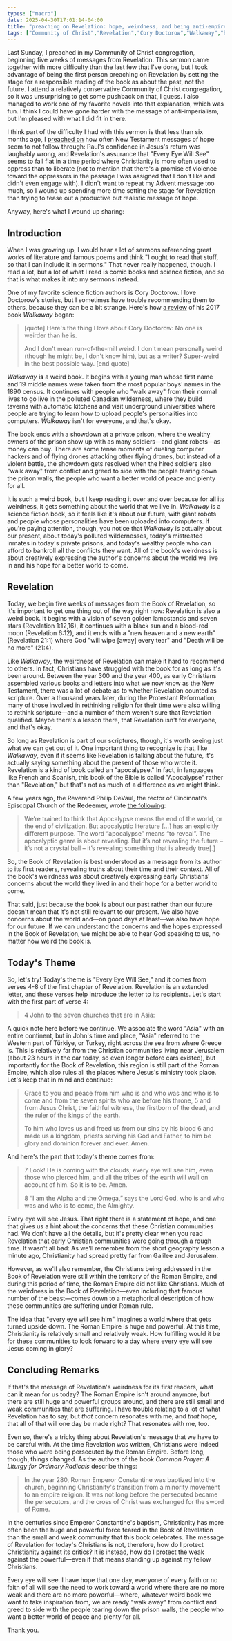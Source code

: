 ```yaml
---
types: ["macro"]
date: 2025-04-30T17:01:14-04:00
title: "preaching on Revelation: hope, weirdness, and being anti-empire"
tags: ["Community of Christ","Revelation","Cory Doctorow","Walkaway","hope"]
---
```


Last Sunday, I preached in my Community of Christ congregation, beginning five weeks of messages from Revelation. This sermon came together with more difficulty than the last few that I've done, but I took advantage of being the first person preaching on Revelation by setting the stage for a responsible reading of the book as about the past, not the future. I attend a relatively conservative Community of Christ congregation, so it was unsurprising to get some pushback on that, I guess. I also managed to work one of my favorite novels into that explanation, which was fun. I think I could have gone harder with the message of anti-imperialism, but I'm pleased with what I did fit in there.

I think part of the difficulty I had with this sermon is that less than six months ago, I [preached on](https://spencergreenhalgh.com/communities/posting-last-months-sermon-about-hope-in-spite-of-gestures-at-everything/) how often New Testament messages of hope seem to not follow through: Paul's confidence in Jesus's return was laughably wrong, and Revelation's assurance that "Every Eye Will See" seems to fall flat in a time period where Christianity is more often used to oppress than to liberate (not to mention that there's a promise of violence toward the oppressors in the passage I was assigned that I don't like and didn't even engage with). I didn't want to repeat my Advent message too much, so I wound up spending more time setting the stage for Revelation than trying to tease out a productive but realistic message of hope.

Anyway, here's what I wound up sharing:

## Introduction

When I was growing up, I would hear a lot of sermons referencing great works of literature and famous poems and think "I ought to read that stuff, so that I can include it in sermons." That never really happened, though. I read a lot, but a lot of what I read is comic books and science fiction, and so that is what makes it into my sermons instead.

One of my favorite science fiction authors is Cory Doctorow. I love Doctorow's stories, but I sometimes have trouble recommending them to others, because they can be a bit strange. Here's how [a review](https://www.npr.org/2017/04/27/523587179/in-walkaway-a-blueprint-for-a-new-weird-but-better-world) of his 2017 book *Walkaway* began:

> [quote] Here's the thing I love about Cory Doctorow: No one is weirder than he is.
> 
> And I don't mean run-of-the-mill weird. I don't mean personally weird (though he might be, I don't know him), but as a writer? Super-weird in the best possible way. [end quote]

*Walkaway* **is** a weird book. It begins with a young man whose first name and 19 middle names were taken from the most popular boys' names in the 1890 census. It continues with people who "walk away" from their normal lives to go live in the polluted Canadian wilderness, where they build taverns with automatic kitchens and visit underground universities where people are trying to learn how to upload people's personalities into computers. *Walkaway* isn't for everyone, and that's okay.

The book ends with a showdown at a private prison, where the wealthy owners of the prison show up with as many soldiers—and giant robots—as money can buy. There are some tense moments of dueling computer hackers and of flying drones attacking other flying drones, but instead of a violent battle, the showdown gets resolved when the hired soldiers also "walk away" from conflict and greed to side with the people tearing down the prison walls, the people who want a better world of peace and plenty for all.

It is such a weird book, but I keep reading it over and over because for all its weirdness, it gets something about the world that we live in. *Walkaway* is a science fiction book, so it feels like it's about our future, with giant robots and people whose personalities have been uploaded into computers. If you're paying attention, though, you notice that *Walkaway* is actually about our present, about today's polluted wildernesses, today's mistreated inmates in today's private prisons, and today's wealthy people who can afford to bankroll all the conflicts they want. All of the book's weirdness is about creatively expressing the author's concerns about the world we live in and his hope for a better world to come. 

## Revelation

Today, we begin five weeks of messages from the Book of Revelation, so it's important to get one thing out of the way right now: Revelation is also a weird book. It begins with a vision of seven golden lampstands and seven stars (Revelation 1:12,16), it continues with a black sun and a blood-red moon (Revelation 6:12), and it ends with a "new heaven and a new earth" (Revelation 21:1) where God "will wipe [away] every tear" and "Death will be no more" (21:4).

Like *Walkaway*, the weirdness of Revelation can make it hard to recommend to others. In fact, Christians have struggled with the book for as long as it's been around. Between the year 300 and the year 400, as early Christians assembled various books and letters into what we now know as the New Testament, there was a lot of debate as to whether Revelation counted as scripture. Over a thousand years later, during the Protestant Reformation, many of those involved in rethinking religion for their time were also willing to rethink scripture—and a number of them weren't sure that Revelation qualified. Maybe there's a lesson there, that Revelation isn't for everyone, and that's okay. 

So long as Revelation is part of our scriptures, though, it's worth seeing just what we can get out of it. One important thing to recognize is that, like *Walkaway*, even if it seems like Revelation is talking about the future, it's actually saying something about the present of those who wrote it. Revelation is a kind of book called an "apocalypse." In fact, in languages like French and Spanish, this book of the Bible is called "Apocalypse" rather than "Revelation," but that's not as much of a difference as we might think.

A few years ago, the Reverend Philip DeVaul, the rector of Cincinnati's Episcopal Church of the Redeemer, wrote [the following](https://web.archive.org/web/20210621154628/https://www.redeemer-cincy.org/blog/rectors-blog-welcome-to-the-apocalypse/):

> We’re trained to think that Apocalypse means the end of the world, or the end of civilization. But apocalyptic literature [...]  has an explicitly different purpose. The word “apocalypse” means “to reveal”. The apocalyptic genre is about revealing. But it’s not revealing the future – it’s not a crystal ball – it’s revealing something that is already true[.]

So, the Book of Revelation is best understood as a message from its author to its first readers, revealing truths about their time and their context. All of the book's weirdness was about creatively expressing early Christians' concerns about the world they lived in and their hope for a better world to come. 

That said, just because the book is about our past rather than our future doesn't mean that it's not still relevant to our present. We also have concerns about the world and—on good days at least—we also have hope for our future. If we can understand the concerns and the hopes expressed in the Book of Revelation, we might be able to hear God speaking to us, no matter how weird the book is. 

## Today's Theme

So, let's try! Today's theme is "Every Eye Will See," and it comes from verses 4-8 of the first chapter of Revelation. Revelation is an extended letter, and these verses help introduce the letter to its recipients. Let's start with the first part of verse 4:

> 4 John to the seven churches that are in Asia:

A quick note here before we continue. We associate the word "Asia" with an entire continent, but in John's time and place, "Asia" referred to the Western part of Türkiye, or Turkey, right across the sea from where Greece is. This is relatively far from the Christian communities living near Jerusalem (about 23 hours in the car today, so even longer before cars existed), but importantly for the Book of Revelation, this region is still part of the Roman Empire, which also rules all the places where Jesus's ministry took place. Let's keep that in mind and continue:

> Grace to you and peace from him who is and who was and who is to come and from the seven spirits who are before his throne, 5 and from Jesus Christ, the faithful witness, the firstborn of the dead, and the ruler of the kings of the earth.
> 
> To him who loves us and freed us from our sins by his blood 6 and made us a kingdom, priests serving his God and Father, to him be glory and dominion forever and ever. Amen.

And here's the part that today's theme comes from:

> 7 Look! He is coming with the clouds;
>     every eye will see him,
> even those who pierced him,
>     and all the tribes of the earth will wail on account of him.
> So it is to be. Amen.
> 
> 8 “I am the Alpha and the Omega,” says the Lord God, who is and who was and who is to come, the Almighty.

Every eye will see Jesus. That right there is a statement of hope, and one that gives us a hint about the concerns that these Christian communities had. We don't have all the details, but it's pretty clear when you read Revelation that early Christian communities were going through a rough time. It wasn't all bad: As we'll remember from the short geography lesson a minute ago, Christianity had spread pretty far from Galilee and Jerusalem. 

However, as we'll also remember, the Christians being addressed in the Book of Revelation were still within the territory of the Roman Empire, and during this period of time, the Roman Empire did not like Christians. Much of the weirdness in the Book of Revelation—even including that famous number of the beast—comes down to a metaphorical description of how these communities are suffering under Roman rule. 

The idea that "every eye will see him" imagines a world where that gets turned upside down. The Roman Empire is huge and powerful. At this time, Christianity is relatively small and relatively weak. How fulfilling would it be for these communities to look forward to a day where every eye will see Jesus coming in glory?

## Concluding Remarks

If that's the message of Revelation's weirdness for its first readers, what can it mean for us today? The Roman Empire isn't around anymore, but there are still huge and powerful groups around, and there are still small and weak communities that are suffering. I have trouble relating to a lot of what Revelation has to say, but *that* concern resonates with me, and *that* hope, that all of that will one day be made right? That resonates with me, too.

Even so, there's a tricky thing about Revelation's message that we have to be careful with. At the time Revelation was written, Christians were indeed those who were being persecuted by the Roman Empire. Before long, though, things changed. As the authors of the book *Common Prayer: A Liturgy for Ordinary Radicals* describe things: 

> In the year 280, Roman Emperor Constantine was baptized into the church, beginning Christianity's transition from a minority movement to an empire religion. It was not long before the persecuted became the persecutors, and the cross of Christ was exchanged for the sword of Rome.

In the centuries since Emperor Constantine's baptism, Christianity has more often been the huge and powerful force feared in the Book of Revelation than the small and weak community that this book celebrates. The message of Revelation for today's Christians is not, therefore, how do I protect Christianity against its critics? It is instead, how do I protect the weak against the powerful—even if that means standing up against my fellow Christians.

Every eye will see. I have hope that one day, everyone of every faith or no faith of all will see the need to work toward a world where there are no more weak and there are no more powerful—where, whatever weird book we want to take inspiration from, we are ready "walk away" from conflict and greed to side with the people tearing down the prison walls, the people who want a better world of peace and plenty for all.

Thank you.
